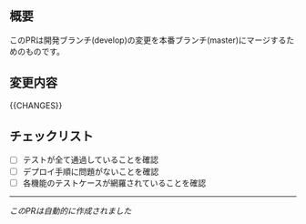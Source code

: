 ## 概要

このPRは開発ブランチ(develop)の変更を本番ブランチ(master)にマージするためのものです。

## 変更内容

{{CHANGES}}

## チェックリスト

- [ ] テストが全て通過していることを確認
- [ ] デプロイ手順に問題がないことを確認
- [ ] 各機能のテストケースが網羅されていることを確認

---

_このPRは自動的に作成されました_

